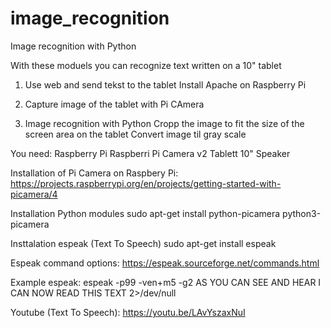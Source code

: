 # image_recognition
Image recognition with Python

With these moduels you can recognize text written on a 10" tablet

1. Use web and send tekst to the tablet
Install Apache on Raspberry Pi

2. Capture image of the tablet with Pi CAmera

3. Image recognition with Python
Cropp the image to fit the size of the screen area on the tablet
Convert image til gray scale

You need:
Raspberry Pi
Raspberri Pi Camera v2
Tablett 10"
Speaker

Installation of Pi Camera on Raspbery Pi:
https://projects.raspberrypi.org/en/projects/getting-started-with-picamera/4

Installation Python modules
sudo apt-get install python-picamera python3-picamera

Insttalation espeak (Text To Speech)
sudo apt-get install espeak

Espeak command options:
https://espeak.sourceforge.net/commands.html

Example espeak:
espeak -p99 -ven+m5 -g2 AS YOU CAN SEE AND HEAR I CAN NOW READ THIS TEXT 2>/dev/null

Youtube (Text To Speech):
https://youtu.be/LAvYszaxNuI
